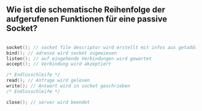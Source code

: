 Wie ist die schematische Reihenfolge der aufgerufenen Funktionen für eine passive Socket?
---
```c

socket(); // socket file descriptor wird erstellt mit infos aus getaddrinfo()
bind(); // adresse wird socket zugewiesen
listen(); // auf eingehende Verbindungen wird gewartet
accept(); // Verbindung wird akzeptiert

/* Endlosschleife */
read(); // Anfrage wird gelesen
write(); // Antwort wird in socket geschrieben
/* Endlosschleife */

close(); // server wird beendet
```